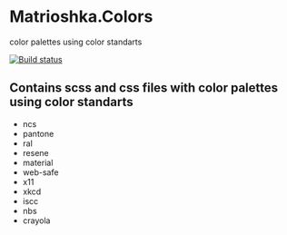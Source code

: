 # Matrioshka.Colors

color palettes using color standarts 

[![Build status](https://ci.appveyor.com/api/projects/status/3sujhnkat5pu62ra?svg=true)](https://ci.appveyor.com/project/avmaisak/matrioshka-colors)

## Contains scss and css files with color palettes using color standarts 

- ncs
- pantone
- ral
- resene
- material
- web-safe
- x11
- xkcd
- iscc
- nbs
- crayola

